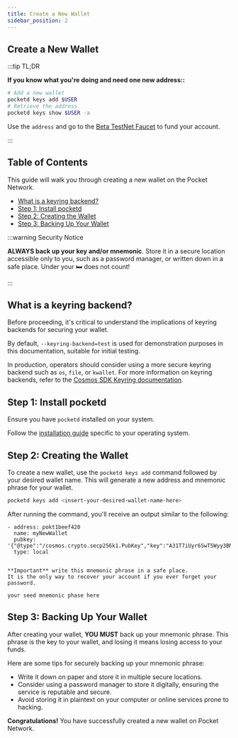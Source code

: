 ```yaml
---
title: Create a New Wallet
sidebar_position: 2
---
```


## Create a New Wallet <!-- omit in toc -->

:::tip TL;DR

**If you know what you're doing and need one new address::**

```bash
# Add a new wallet
pocketd keys add $USER
# Retrieve the address
pocketd keys show $USER -a
```

Use the `address` and go to the [Beta TestNet Faucet](https://faucet.beta.testnet.pokt.network/) to fund your account.

:::

## Table of Contents <!-- omit in toc -->

This guide will walk you through creating a new wallet on the Pocket Network.

- [What is a keyring backend?](#what-is-a-keyring-backend)
- [Step 1: Install pocketd](#step-1-install-pocketd)
- [Step 2: Creating the Wallet](#step-2-creating-the-wallet)
- [Step 3: Backing Up Your Wallet](#step-3-backing-up-your-wallet)

:::warning Security Notice

**ALWAYS back up your key and/or mnemonic**. Store it in a secure
location accessible only to you, such as a password manager, or written down
in a safe place. Under your 🛏️ does not count!

:::

## What is a keyring backend?

Before proceeding, it's critical to understand the implications of keyring backends
for securing your wallet.

By default, `--keyring-backend=test` is used for demonstration
purposes in this documentation, suitable for initial testing.

In production, operators should consider using a more secure keyring backend
such as `os`, `file`, or `kwallet`. For more information on keyring backends,
refer to the [Cosmos SDK Keyring documentation](https://docs.cosmos.network/main/user/run-node/keyring).

## Step 1: Install pocketd

Ensure you have `pocketd` installed on your system.

Follow the [installation guide](./pocketd_cli.md) specific to your operating system.

## Step 2: Creating the Wallet

To create a new wallet, use the `pocketd keys add` command followed by your
desired wallet name. This will generate a new address and mnemonic phrase for your wallet.

```bash
pocketd keys add <insert-your-desired-wallet-name-here>
```

After running the command, you'll receive an output similar to the following:

```plaintext
- address: pokt1beef420
  name: myNewWallet
  pubkey: '{"@type":"/cosmos.crypto.secp256k1.PubKey","key":"A31T7iUyr6SwT5Wyy3BNgRqlObq3FqYpW4cTAkfE+6c2"}'
  type: local


**Important** write this mnemonic phrase in a safe place.
It is the only way to recover your account if you ever forget your password.

your seed mnemonic phase here
```

## Step 3: Backing Up Your Wallet

After creating your wallet, **YOU MUST** back up your mnemonic phrase. This phrase
is the key to your wallet, and losing it means losing access to your funds.

Here are some tips for securely backing up your mnemonic phrase:

- Write it down on paper and store it in multiple secure locations.
- Consider using a password manager to store it digitally, ensuring the service is reputable and secure.
- Avoid storing it in plaintext on your computer or online services prone to hacking.

**Congratulations!** You have successfully created a new wallet on Pocket Network.
